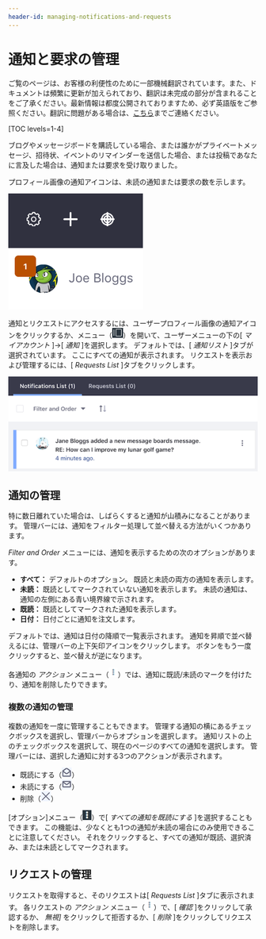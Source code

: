 ```yaml
---
header-id: managing-notifications-and-requests
---
```


# 通知と要求の管理

<p class="alert alert-info"><span class="wysiwyg-color-blue120">ご覧のページは、お客様の利便性のために一部機械翻訳されています。また、ドキュメントは頻繁に更新が加えられており、翻訳は未完成の部分が含まれることをご了承ください。最新情報は都度公開されておりますため、必ず英語版をご参照ください。翻訳に問題がある場合は、<a href="mailto:support-content-jp@liferay.com">こちら</a>までご連絡ください。</span></p>

[TOC levels=1-4]

ブログやメッセージボードを購読している場合、または誰かがプライベートメッセージ、招待状、イベントのリマインダーを送信した場合、または投稿であなたに言及した場合は、通知または要求を受け取りました。

プロフィール画像の通知アイコンは、未読の通知または要求の数を示します。

![図1：通知と要求の数がプロフィール画像の上に表示されます](../../../images/notifications-icon.png)

通知とリクエストにアクセスするには、ユーザープロフィール画像の通知アイコンをクリックするか、メニュー（![Menu](../../../images/icon-menu.png)）を開いて、ユーザーメニューの下の[ *マイアカウント* ]→[ *通知* ]を選択します。 デフォルトでは、[ *通知リスト* ]タブが選択されています。 ここにすべての通知が表示されます。 リクエストを表示および管理するには、[ *Requests List* ]タブをクリックします。

![図2：[通知リスト]セクションには、すべての通知がページ分けされたリストで表示されます。](../../../images/notifications-list.png)

## 通知の管理

特に数日離れていた場合は、しばらくすると通知が山積みになることがあります。 管理バーには、通知をフィルター処理して並べ替える方法がいくつかあります。

*Filter and Order* メニューには、通知を表示するための次のオプションがあります。

  - **すべて：** デフォルトのオプション。 既読と未読の両方の通知を表示します。
  - **未読：** 既読としてマークされていない通知を表示します。 未読の通知は、通知の左側にある青い境界線で示されます。
  - **既読：** 既読としてマークされた通知を表示します。
  - **日付：** 日付ごとに通知を注文します。

デフォルトでは、通知は日付の降順で一覧表示されます。 通知を昇順で並べ替えるには、管理バーの上下矢印アイコンをクリックします。 ボタンをもう一度クリックすると、並べ替えが逆になります。

各通知の *アクション* メニュー（![Menu](../../../images/icon-actions.png)）では、通知に既読/未読のマークを付けたり、通知を削除したりできます。

### 複数の通知の管理

複数の通知を一度に管理することもできます。 管理する通知の横にあるチェックボックスを選択し、管理バーからオプションを選択します。 通知リストの上のチェックボックスを選択して、現在のページのすべての通知を選択します。 管理バーには、選択した通知に対する3つのアクションが表示されます。

  - 既読にする（![Open Envelope](../../../images/icon-envelope-open.png)）
  - 未読にする（![Closed Envelope](../../../images/icon-envelope-closed.png)）
  - 削除（![Delete Button](../../../images/icon-delete.png)）

[オプション]メニュー（![Options](../../../images/icon-options.png)）で[ *すべての通知を既読にする* ]を選択することもできます。 この機能は、少なくとも1つの通知が未読の場合にのみ使用できることに注意してください。 それをクリックすると、すべての通知が既読、選択済み、または未読としてマークされます。

## リクエストの管理

リクエストを取得すると、そのリクエストは[ *Requests List* ]タブに表示されます。 各リクエストの *アクション* メニュー（![Actions](../../../images/icon-actions.png)）で、[ *確認* ]をクリックして承認するか、 *無視]* をクリックして拒否するか、[ *削除* ]をクリックしてリクエストを削除します。
